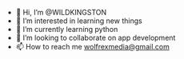 - 👋 Hi, I’m @WILDKINGSTON
- 👀 I’m interested in learning new things
- 🌱 I’m currently learning python
- 💞️ I’m looking to collaborate on app development
- 📫 How to reach me wolfrexmedia@gmail.com

<!---
WILDKINGSTON/WILDKINGSTON is a ✨ special coding learner who doesnt believe in failure
